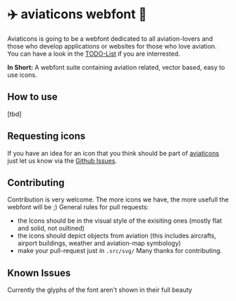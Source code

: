 # :airplane: aviaticons webfont :helicopter:

Aviaticons is going to be a webfont dedicated to all aviation-lovers and those who develop applications or websites for those who love aviation. You can have a look in the [TODO-List](./TODO.md) if you are interrested.

**In Short:** A webfont suite containing aviation related, vector based, easy to use icons. 

## How to use
[tbd]

## Requesting icons
If you have an idea for an icon that you think should be part of [aviaticons](https://github.com/julkuh/aviaticons) just let us know via the [Github Issues](https://github.com/julkuh/aviaticons/issues).

## Contributing
Contribution is very welcome. The more icons we have, the more usefull the webfont will be ;)
General rules for pull requests:
* the Icons should be in the visual style of the exisiting ones (mostly flat and solid, not oultined)
* the icons should depict objects from aviation (this includes aircrafts, airport buildings, weather and aviation-map symbology)
* make your pull-request just in `.src/svg/`
Many thanks for contributing.

## Known Issues
Currently the glyphs of the font aren't shown in their full beauty
